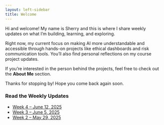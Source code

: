 ```yaml
---
layout: left-sidebar
title: Welcome
---
```


Hi and welcome! My name is Sherry and this is where I share weekly updates on what I’m building, learning, and exploring. 

Right now, my current focus on making AI more understandable and accessible through hands-on projects like ethical dashboards and risk communication tools. You’ll also find personal reflections on my course project updates.

If you’re interested in the person behind the projects, feel free to check out the **About Me** section.

Thanks for stopping by! Hope you come back again soon.

### Read the Weekly Updates


- [Week 4 – June 12, 2025](/blog/week-4/)
- [Week 3 – June 5, 2025](/blog/week-3/)
- [Week 2 – May 29, 2025](/blog/week-2/)
